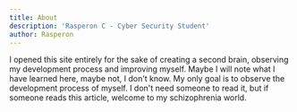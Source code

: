 ```yaml
---
title: About
description: 'Rasperon C - Cyber Security Student'
author: Rasperon
---
```

I opened this site entirely for the sake of creating a second brain, observing my development process and improving myself. Maybe I will note what I have learned here, maybe not, I don't know. My only goal is to observe the development process of myself. I don't need someone to read it, but if someone reads this article, welcome to my schizophrenia world. 